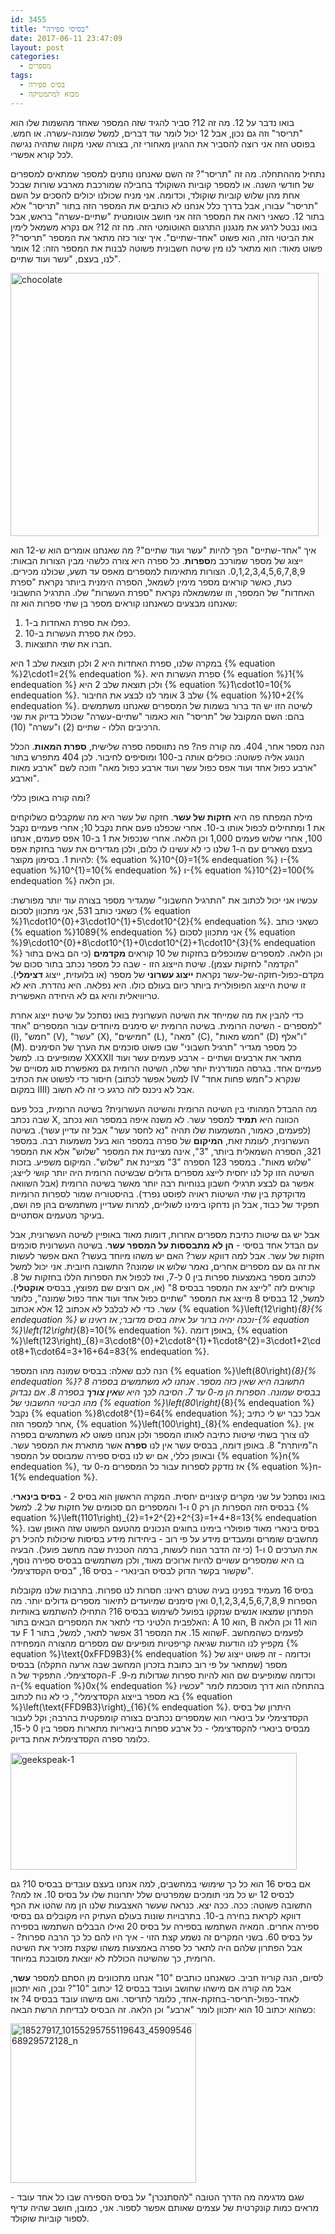 ```yaml
---
id: 3455
title: "בסיסי ספירה"
date: 2017-06-11 23:47:09
layout: post
categories: 
  - מספרים
tags: 
  - בסיס ספירה
  - מבוא למתמטיקה
---
```

בואו נדבר על 12. מה זה 12? סביר להגיד שזה המספר שאחד מהשמות שלו הוא "תריסר" וזה גם נכון, אבל 12 יכול לומר עוד דברים, למשל שמונה-עשרה. או חמש. בפוסט הזה אני רוצה להסביר את ההגיון מאחורי זה, בצורה שאני מקווה שתהיה נגישה לכל קורא אפשרי.

נתחיל מההתחלה. מה זה "תריסר"? זה השם שאנחנו נותנים למספר שמתאים למספרים של חודשי השנה. או למספר קוביות השוקולד בחבילה שמורכבת מארבע שורות שבכל אחת מהן שלוש קוביות שוקולד, וכדומה. אני מניח שכולנו יכולים להסכים על השם "תריסר" עבורו, אבל בדרך כלל אנחנו לא כותבים את המספר הזה בתור "תריסר" אלא בתור 12. כשאני רואה את המספר הזה אני חושב אוטומטית "שתיים-עשרה" בראש, אבל בואו נבטל לרגע את מנגנון התרגום האוטומטי הזה. מה זה 12? אם נקרא משמאל לימין את הביטוי הזה, הוא פשוט "אחד-שתיים". איך יצור כזה מתאר את המספר "תריסר"? פשוט מאוד: הוא מתאר לנו מין שיטה חשבונית פשוטה לבנות את המספר הזה: 12 אומר לנו, בעצם, "עשר ועוד שתיים".

<a href="{{site.baseurl}}{{site.post_images}}/2017/06/chocolate.jpg" rel="attachment wp-att-3458"><img class="aligncenter size-full wp-image-3458" src="{{site.baseurl}}{{site.post_images}}/2017/06/chocolate.jpg" alt="chocolate" width="493" height="421" /></a>

איך "אחד-שתיים" הפך להיות "עשר ועוד שתיים"? מה שאנחנו אומרים הוא ש-12 הוא ייצוג של מספר שמורכב מ<strong>ספרות</strong>. כל ספרה היא צורה כלשהי מבין הצורות הבאות: 0,1,2,3,4,5,6,7,8,9. הצורות מתאימות למספרים מאפס עד תשע, שכולנו מכירים. כעת, כאשר קוראים מספר מימין לשמאל, הספרה הימנית ביותר נקראת "ספרת האחדות" של המספר, וזו שמשמאלה נקראת "ספרת העשרות" שלו. התרגיל החשבוני שאנחנו מבצעים כשאנחנו קוראים מספר בן שתי ספרות הוא זה:
<ol>
	<li>כפלו את ספרת האחדות ב-1.</li>
	<li>כפלו את ספרת העשרות ב-10.</li>
	<li>חברו את שתי התוצאות.</li>
</ol>
במקרה שלנו, ספרת האחדות היא 2 ולכן תוצאת שלב 1 היא {% equation %}2\cdot1=2{% endequation %}. ספרת העשרות היא {% equation %}1{% endequation %} ולכן תוצאת שלב 2 היא {% equation %}1\cdot10=10{% endequation %}. שלב 3 אומר לנו לבצע את החיבור {% equation %}10+2{% endequation %}. לשיטה הזו יש הד ברור בשמות של המספרים שאנחנו משתמשים בהם: השם המקובל של "תריסר" הוא כאמור "שתיים-עשרה" שכולל בדיוק את שני הרכיבים הללו - שתיים (2) ו"עשרה" (10).

הנה מספר אחר, 404. מה קורה פה? פה נתווספה ספרה שלישית, <strong>ספרת המאות</strong>. הכלל הנוגע אליה פשוטה: כופלים אותה ב-100 ומוסיפים לחיבור. לכן 404 מתפרש בתור "ארבע כפול אחד ועוד אפס כפול עשר ועוד ארבע כפול מאה" וזוכה לשם "ארבע מאות וארבע".

ומה קורה באופן כללי?

מילת המפתח פה היא <strong>חזקות של עשר</strong>. חזקה של עשר היא מה שמקבלים כשלוקחים את 1 ומתחילים לכפול אותו ב-10. אחרי שכפלנו פעם אחת נקבל 10; אחרי פעמיים נקבל 100, אחרי שלוש פעמים 1,000 וכן הלאה. אחרי שנכפול את 1 ב-10 אפס פעמים, אנחנו בעצם נשארים עם ה-1 שלנו כי לא עשינו לו כלום, ולכן מגדירים את עשר בחזקת אפס להיות 1. בסימון מקוצר: {% equation %}10^{0}=1{% endequation %} ו-{% equation %}10^{1}=10{% endequation %} ו-{% equation %}10^{2}=100{% endequation %} וכן הלאה.

עכשיו אני יכול לכתוב את "התרגיל החשבוני" שמגדיר מספר בצורה עוד יותר מפורשת: כשאני כותב 531, אני מתכוון לסכום {% equation %}1\cdot10^{0}+3\cdot10^{1}+5\cdot10^{2}{% endequation %}. כשאני כותב {% equation %}1089{% endequation %} אני מתכוון לסכום {% equation %}9\cdot10^{0}+8\cdot10^{1}+0\cdot10^{2}+1\cdot10^{3}{% endequation %} וכן הלאה. למספרים שמוכפלים בחזקות של 10 קוראים <strong>מקדמים</strong> (כי הם באים בתור "הקדמה" לחזקות עצמן). שיטת הייצוג הזו - שבה כל מספר נכתב בתור סכום של מקדם-כפול-חזקה-של-עשר נקראת <strong>ייצוג עשרוני</strong> של מספר (או בלועזית, ייצוג <strong>דצימלי</strong>). זו שיטת הייצוג הפופולרית ביותר כיום בעולם כולו. היא נפלאה. היא נהדרת. היא לא טריוויאלית והיא גם לא היחידה האפשרית.

כדי להבין את מה שמייחד את השיטה העשרונית בואו נסתכל על שיטת ייצוג אחרת למספרים - השיטה הרומית. בשיטה הרומית יש סימנים מיוחדים עבור המספרים "אחד" (I), "חמש" (V), "עשר" (X), "חמישים" (L), "מאה" (C), "חמש מאות" (D) ו"אלף" (M). כל מספר מגדיר "תרגיל חשבוני" שבו פשוט סוכמים את הערך של הסימנים שמופיעים בו. למשל XXXXII מתאר את ארבעים ושתיים - ארבע פעמים עשר ועוד פעמיים אחד. בגרסה המודרנית יותר שלה, השיטה הרומית גם מאפשרת סוג מסויים של חיסור כדי לפשוט את הכתיב (למשל אפשר לכתוב IV שנקרא כ"חמש פחות אחד" במקום IIII) אבל לא ניכנס לזה כרגע כי זה לא חשוב.

מה ההבדל המהותי בין השיטה הרומית והשיטה העשרונית? בשיטה הרומית, בכל פעם שבה נכתב X, הכוונה היא <strong>תמיד</strong> למספר עשר. לא משנה איפה במספר הוא נכתב (לפעמים, כאמור, המשמעות שלו תהיה "נא לחסר עשר" אבל זה עדיין עשר). בשיטה העשרונית, לעומת זאת, <strong>המיקום</strong> של ספרה במספר הוא בעל משמעות רבה. במספר 321, הספרה השמאלית ביותר, "3", אינה מציינת את המספר "שלוש" אלא את המספר "שלוש מאות". במספר 123 הספרה "3" מציינת את "שלוש". המיקום משפיע. בזכות השיטה הזו קל לנו יחסית לייצג מספרים גדולים שבשיטה הרומית היה יותר קושי לייצג; אפשר גם לבצע תרגילי חשבון בנוחיות רבה יותר מאשר בשיטה הרומית (אבל השוואה מדוקדקת בין שתי השיטות ראויה לפוסט נפרד). בהיסטוריה שמור לספרות הרומיות תפקיד של כבוד, אבל הן נדחקו בימינו לשוליים, למרות שעדיין משתמשים בהן פה ושם, בעיקר מטעמים אסתטיים.

אבל יש גם שיטות כתיבת מספרים אחרות, דומות מאוד באופיין לשיטה העשרונית, אבל עם הבדל אחד בסיסי - <strong>הן לא מתבססות על המספר עשר</strong>. בשיטה העשרונית סוכמים חזקות של עשר. אבל למה דווקא עשר? האם יש משהו מיוחד בעשר? האם אפשר לעשות את זה גם עם מספרים אחרים, נאמר שלוש או שמונה? התשובה חיובית. אני יכול למשל לכתוב מספר באמצעות ספרות בין 0 ל-7, ואז לכפול את הספרות הללו בחזקות של 8. קוראים לזה "לייצג את המספר בבסיס 8" (או, אם רוצים שם מפוצץ, בבסיס <strong>אוקטלי</strong>). למשל, 12 בבסיס 8 מייצג את המספר "שתיים כפול אחד ועוד אחד כפול שמונה", כלומר עשר. כדי לא לבלבל לא אכתוב 12 אלא אכתוב {% equation %}\left(12\right)_{8}{% endequation %} וככה יהיה ברור על איזה בסיס מדובר; אז ראינו ש-{% equation %}\left(12\right)_{8}=10{% endequation %}. באופן דומה, {% equation %}\left(123\right)_{8}=3\cdot8^{0}+2\cdot8^{1}+1\cdot8^{2}=3\cdot1+2\cdot8+1\cdot64=3+16+64=83{% endequation %}.

הנה לכם שאלה: בבסיס שמונה מהו המספר {% equation %}\left(80\right)_{8}{% endequation %}? התשובה היא שאין כזה מספר. אנחנו לא משתמשים בספרה 8 בבסיס שמונה. הספרות הן מ-0 עד 7. הסיבה לכך היא ש<strong>אין צורך</strong> בספרה 8. אם נבדוק מהו הביטוי החשבוני של {% equation %}\left(80\right)_{8}{% endequation %} נקבל {% equation %}8\cdot8^{1}=64{% endequation %}; אבל כבר יש לי כתיב אחר למספר הזה, {% equation %}\left(100\right)_{8}{% endequation %}. אין לנו צורך בשתי שיטות כתיבה לאותו המספר ולכן אנחנו פשוט לא משתמשים בספרה ה"מיותרת" 8. באופן דומה, בבסיס עשר אין לנו <strong>ספרה</strong> אשר מתארת את המספר עשר. ובאופן כללי, אם יש לנו בסיס ספירה שמבוסס על המספר {% equation %}n{% endequation %}, אז נזדקק לספרות עבור כל המספרים מ-0 עד {% equation %}n-1{% endequation %}.

בואו נסתכל על שני מקרים קיצוניים יחסית. המקרה הראשון הוא בסיס 2 - <strong>בסיס בינארי</strong>. בבסיס הזה הספרות הן רק 0 ו-1 והמספרים הם סכומים של חזקות של 2. למשל {% equation %}\left(1101\right)_{2}=1+2^{2}+2^{3}=1+4+8=13{% endequation %}. בסיס בינארי מאוד פופולרי בימינו בחוגים הנכונים מהטעם הפשוט שזה האופן שבו מחשבים שומרים ומעבדים מידע על פי רוב - ביחידות מידע בסיסות שיכולות להכיל רק את הערכים 0 ו-1 (כי זה הדבר הנוח לעשות, ברמה הטכנית שבה מחשב פועל). הבעיה בו היא שמספרים עשויים להיות ארוכים מאוד, ולכן משתמשים בבסיס ספירה נוסף, שקשור בקשר הדוק לבסיס הבינארי - בסיס 16, "בסיס הקסדצימלי".

בסיס 16 מעמיד בפנינו בעיה שטרם ראינו: חסרות לנו ספרות. בתרבות שלנו מקובלות הספרות 0,1,2,3,4,5,6,7,8,9 ואין סימנים שמיועדים לתיאור מספרים גדולים יותר. מה הפתרון שמצאו אנשים שנזקקו בפועל לשימוש בבסיס 16? התחילו להשתמש באותיות האלפבית הלטיני כדי לתאר את המספרים הבאים בתור: A הוא 10, B הוא 11 וכן הלאה עד F שהוא 15. את המספר 31 אפשר לתאר, למשל, בתור 1F. לפעמים כשהמחשב מקפיץ לנו הודעות שגיאה קריפטיות מופיעים שם מספרים מהצורה המפחידה {% equation %}\text{0xFFD9B3}{% endequation %} וכדומה - זה פשוט ייצוג של מספר (שמתאר על פי רוב כתובת בזכרון המחשב שבה ארעה התקלה) בבסיס הקסדצימלי. התפקיד של ה-F וכדומה שמופיעים שם הוא להיות ספרות שגדולות מ-9. ה-{% equation %}0x{% endequation %} בהתחלה הוא דרך מוסכמת לומר "עכשיו בא מספר בייצוג הקסדצימלי", כי לא נוח לכתוב {% equation %}\left(\text{FFD9B3}\right)_{16}{% endequation %}. היתרון של בסיס הקסדצימלי על בינארי הוא שמספרים נכתבים בצורה קומפקטית בהרבה; וקל לעבור מבסיס בינארי להקסדצימלי - כל ארבע ספרות בינאריות מתארות מספר בין 0 ל-15, כלומר ספרה הקסדצימלית אחת בדיוק.

<a href="{{site.baseurl}}{{site.post_images}}/2017/06/geekspeak-1.jpg" rel="attachment wp-att-3457"><img class="aligncenter size-full wp-image-3457" src="{{site.baseurl}}{{site.post_images}}/2017/06/geekspeak-1.jpg" alt="geekspeak-1" width="458" height="187" /></a>

אם בסיס 16 הוא כל כך שימושי במחשבים, למה אנחנו בעצם עובדים בבסיס 10? גם לבסיס 12 יש כל מני תומכים שמפרטים שלל יתרונות שלו על בסיס 10. אז למה? התשובה פשוטה: ככה. ככה יצא. כנראה שעשר האצבעות שלנו הן מה שהטו את הכף דווקא לקראת בחירה ב-10. בתרבויות שונות בעולם העתיק היו מקובלים גם בסיסי ספירה אחרים. המאיה השתמשו בספירה על בסיס 20 ואילו הבבלים השתמשו בספירה על בסיס 60. בשני המקרים זה נשמע קצת הזוי - איך היו להם כל כך הרבה ספרות? - אבל הפתרון שלהם היה לתאר כל ספרה באמצעות משהו שקצת מזכיר את השיטה הרומית, כך שהשיטה הכוללת לא יוצאת מסובכת במיוחד.

לסיום, הנה קוריוז חביב. כשאנחנו כותבים "10" אנחנו מתכוונים מן הסתם למספר <strong>עשר</strong>, אבל מה קורה אם מישהו שחושב ועובד בבסיס 12 יכתוב "10"? ובכן, הוא יתכוון לאחד-כפול-תריסר-בחזקת-אחד, כלומר לתריסר. ואם מישהו עובד בבסיס 4? אז כשהוא יכתוב 10 הוא יתכוון לומר "ארבע" וכן הלאה. זה הבסיס לבדיחת הרשת הבאה:

<a href="{{site.baseurl}}{{site.post_images}}/2017/06/18527917_10155295755119643_4590954668929572128_n.jpg" rel="attachment wp-att-3456"><img class="aligncenter size-full wp-image-3456" src="{{site.baseurl}}{{site.post_images}}/2017/06/18527917_10155295755119643_4590954668929572128_n.jpg" alt="18527917_10155295755119643_4590954668929572128_n" width="297" height="255" /></a>

שגם מדגימה מה הדרך הטובה "להסתנכרן" על בסיס הספירה שבו כל אחד עובד - מראים כמות קונקרטית של עצמים שאותם אפשר לספור. אני, כמובן, חושב שהיה עדיף לספור קוביות שוקולד.
